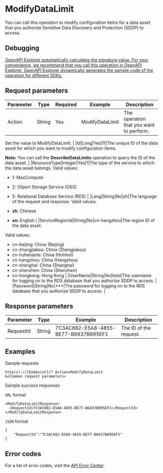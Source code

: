 # ModifyDataLimit

You can call this operation to modify configuration items for a data asset that you authorize Sensitive Data Discovery and Protection \(SDDP\) to access.

## Debugging

[OpenAPI Explorer automatically calculates the signature value. For your convenience, we recommend that you call this operation in OpenAPI Explorer. OpenAPI Explorer dynamically generates the sample code of the operation for different SDKs.](https://api.aliyun.com/#product=Sddp&api=ModifyDataLimit&type=RPC&version=2019-01-03)

## Request parameters

|Parameter|Type|Required|Example|Description|
|---------|----|--------|-------|-----------|
|Action|String|Yes|ModifyDataLimit|The operation that you want to perform.

 Set the value to ModifyDataLimit. |
|Id|Long|Yes|11|The unique ID of the data asset for which you want to modify configuration items.

 **Note:** You can call the **DescribeDataLimits** operation to query the ID of the data asset. |
|ResourceType|Integer|Yes|1|The type of the service to which the data asset belongs. Valid values:

 -   1: MaxCompute
-   2: Object Storage Service \(OSS\)
-   5: Relational Database Service \(RDS\) |
|Lang|String|No|zh|The language of the request and response. Valid values:

 -   **zh**: Chinese
-   **en**: English |
|ServiceRegionId|String|No|cn-hangzhou|The region ID of the data asset.

 Valid values:

 -   cn-beijing: China \(Beijing\)
-   cn-zhangjiakou: China \(Zhangjiakou\)
-   cn-huhehaote: China \(Hohhot\)
-   cn-hangzhou: China \(Hangzhou\)
-   cn-shanghai: China \(Shanghai\)
-   cn-shenzhen: China \(Shenzhen\)
-   cn-hongkong: Hong Kong |
|UserName|String|No|tstst|The username for logging on to the RDS database that you authorize SDDP to access. |
|Password|String|No|\*\*\*|The password for logging on to the RDS database that you authorize SDDP to access. |

## Response parameters

|Parameter|Type|Example|Description|
|---------|----|-------|-----------|
|RequestId|String|7C3AC882-E5A8-4855-BE77-B6837B695EF1|The ID of the request. |

## Examples

Sample requests

```
http(s)://[Endpoint]/? Action=ModifyDataLimit
&<Common request parameters>
```

Sample success responses

`XML` format

```
<ModifyDataLimitResponse>
  <RequestId>7C3AC882-E5A8-4855-BE77-B6837B695EF1</RequestId>
</ModifyDataLimitResponse>
```

`JSON` format

```
{
	"RequestId":"7C3AC882-E5A8-4855-BE77-B6837B695EF1"
}
```

## Error codes

For a list of error codes, visit the [API Error Center](https://error-center.alibabacloud.com/status/product/Sddp).

